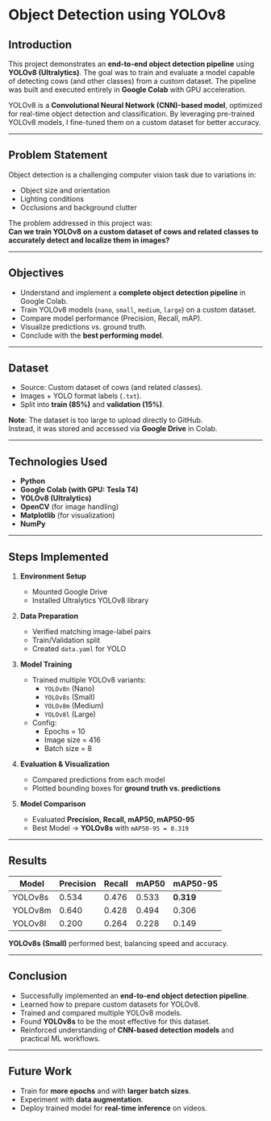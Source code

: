 # Object Detection using YOLOv8  

## Introduction  
This project demonstrates an **end-to-end object detection pipeline** using **YOLOv8 (Ultralytics)**. The goal was to train and evaluate a model capable of detecting cows (and other classes) from a custom dataset. The pipeline was built and executed entirely in **Google Colab** with GPU acceleration.  

YOLOv8 is a **Convolutional Neural Network (CNN)-based model**, optimized for real-time object detection and classification. By leveraging pre-trained YOLOv8 models, I fine-tuned them on a custom dataset for better accuracy.  

---

## Problem Statement  
Object detection is a challenging computer vision task due to variations in:  
- Object size and orientation  
- Lighting conditions  
- Occlusions and background clutter  

The problem addressed in this project was:  
 **Can we train YOLOv8 on a custom dataset of cows and related classes to accurately detect and localize them in images?**

---

##  Objectives  
- Understand and implement a **complete object detection pipeline** in Google Colab.  
- Train YOLOv8 models (`nano`, `small`, `medium`, `large`) on a custom dataset.  
- Compare model performance (Precision, Recall, mAP).  
- Visualize predictions vs. ground truth.  
- Conclude with the **best performing model**.  

---

##  Dataset  
- Source: Custom dataset of cows (and related classes).  
- Images + YOLO format labels (`.txt`).  
- Split into **train (85%)** and **validation (15%)**.  

 **Note**: The dataset is too large to upload directly to GitHub.  
Instead, it was stored and accessed via **Google Drive** in Colab.  

---

##  Technologies Used  
- **Python**  
- **Google Colab (with GPU: Tesla T4)**  
- **YOLOv8 (Ultralytics)**  
- **OpenCV** (for image handling)  
- **Matplotlib** (for visualization)  
- **NumPy**  

---

##  Steps Implemented  

1. **Environment Setup**  
   - Mounted Google Drive  
   - Installed Ultralytics YOLOv8 library  

2. **Data Preparation**  
   - Verified matching image-label pairs  
   - Train/Validation split  
   - Created `data.yaml` for YOLO  

3. **Model Training**  
   - Trained multiple YOLOv8 variants:  
     - `YOLOv8n` (Nano)  
     - `YOLOv8s` (Small)  
     - `YOLOv8m` (Medium)  
     - `YOLOv8l` (Large)  
   - Config:  
     - Epochs = 10  
     - Image size = 416  
     - Batch size = 8  

4. **Evaluation & Visualization**  
   - Compared predictions from each model  
   - Plotted bounding boxes for **ground truth vs. predictions**  

5. **Model Comparison**  
   - Evaluated **Precision, Recall, mAP50, mAP50-95**  
   - Best Model → **YOLOv8s** with `mAP50-95 = 0.319`  

---

## Results  

| Model     | Precision | Recall | mAP50 | mAP50-95 |
|-----------|-----------|--------|-------|----------|
| YOLOv8s   | 0.534     | 0.476  | 0.533 | **0.319** |
| YOLOv8m   | 0.640     | 0.428  | 0.494 | 0.306 |
| YOLOv8l   | 0.200     | 0.264  | 0.228 | 0.149 |

 **YOLOv8s (Small)** performed best, balancing speed and accuracy.  

---

##  Conclusion  
- Successfully implemented an **end-to-end object detection pipeline**.  
- Learned how to prepare custom datasets for YOLOv8.  
- Trained and compared multiple YOLOv8 models.  
- Found **YOLOv8s** to be the most effective for this dataset.  
- Reinforced understanding of **CNN-based detection models** and practical ML workflows.  

---

##  Future Work  
- Train for **more epochs** and with **larger batch sizes**.  
- Experiment with **data augmentation**.  
- Deploy trained model for **real-time inference** on videos.  
